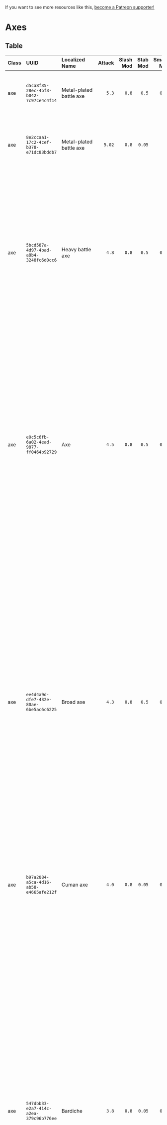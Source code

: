 <!-- TITLE: Axes -->

If you want to see more resources like this, [become a Patreon supporter!](https://www.patreon.com/fireundubh) 

# Axes
## Table

Class | UUID | Localized Name | Attack | Slash Mod | Stab Mod | Smash Mod | Defense | Str Req | Agi Req | Location
:--- | :--- | :--- | ---: | ---: | ---: | ---: | ---: | ---: | ---: | :---
axe | `d5ca8f35-28ec-4bf3-b042-7c97ce4c4f14` | Metal-plated battle axe | `5.3` | `0.8` | `0.5` | `0.75` | `4.5` | `15.0` | `0.0` | Looted from Guard at Merhojed<br>Looted from Soldier at the Conquest of Kuttenberg<br>Sold by Rattay swordsmith<br>Sold by Sassau swordsmith<br>Treasure map 9
axe | `8e2ccaa1-17c2-4cef-b378-e71dc83bddb7` | Metal-plated battle axe | `5.02` | `0.8` | `0.05` | `0.9` | `4.25` | `14.0` | `0.0` | Looted from Bandit (random event)<br>Looted from Bandit at Samopesh<br>Looted from Bandit at Vranik<br>Looted from Guard (random event)<br>Sold by Rattay swordsmith<br>Sold by Sassau swordsmith
axe | `5bcd587a-4d97-4bad-a8b4-3248fc6d0cc6` | Heavy battle axe | `4.8` | `0.8` | `0.5` | `0.75` | `4.0` | `12.0` | `0.0` | Looted from Bandit (`barbican_bandit3`)<br>Looted from Bandit (`defence_bandit6`)<br>Looted from Bandit (`defence_bandit8`)<br>Looted from Bandit (`reinforcements_bandit17`)<br>Looted from Bandit (random event)<br>Looted from Bandit at Pribislavitz<br>Looted from Bandit at Skalitz<br>Looted from Bandit at Talmberk<br>Looted from Bandit at Vranik<br>Looted from Guard (random event)<br>Looted from Guard at Rattay<br>Looted from Guard at Talmberk<br>Looted from Soldier at the Conquest of Kuttenberg<br>Sold by Rattay swordsmith<br>Sold by Sassau swordsmith
axe | `e0c5c6fb-6a02-4ead-9877-ff0464b92729` | Axe | `4.5` | `0.8` | `0.5` | `0.75` | `3.75` | `11.0` | `0.0` | Looted from Bandit (`rato_enemy_camp_leader_1`)<br>Looted from Bandit (`reinforcements_bandit15`)<br>Looted from Bandit (random event)<br>Looted from Bandit at Pribislavitz<br>Looted from Bandit at Skalitz<br>Looted from Bandit at Vranik<br>Looted from Cuman (random event)<br>Looted from Guard (`bernardSoldier_7`)<br>Looted from Guard (random event)<br>Looted from Guard at Monastery<br>Looted from Guard at Rattay<br>Looted from Guard at Sassau<br>Looted from Guard at Talmberk<br>Looted from Leshek at Talmberk<br>Looted from Soldier (Siege)<br>Looted from Soldier (`barbican_soldier7`)<br>Looted from Soldier (`defence_soldier4`)<br>Looted from Soldier (`q_escapeToTalmberk_seeker2`)<br>Looted from Soldier at Vranik<br>Looted from Soldier at the Conquest of Kuttenberg<br>Sold by Rattay swordsmith<br>Sold by Sassau swordsmith
axe | `ee4d4a9d-dfe7-432e-80ae-6be5ac6c6225` | Broad axe | `4.3` | `0.8` | `0.5` | `0.75` | `3.5` | `10.0` | `0.0` | Looted from Bandit (`barbican_bandit7`)<br>Looted from Bandit (`reinforcements_bandit1`)<br>Looted from Bandit (random event)<br>Looted from Bandit at Merhojed<br>Looted from Bandit at Samopesh<br>Looted from Bandit at Skalitz<br>Looted from Bandit at Talmberk<br>Looted from Bandit at Vranik<br>Looted from Bandit at the Battle of Pribislavitz<br>Looted from Bandit with Wolflin of Kamberg<br>Looted from Cuman (random event)<br>Looted from Guard (`bernardSoldier_5`)<br>Looted from Guard (random event)<br>Looted from Guard at Merhojed<br>Looted from Guard at Monastery<br>Looted from Guard at Rattay<br>Looted from Guard at Skalitz<br>Looted from Guard at Talmberk<br>Looted from Master Karel at Monastery<br>Looted from Mercenary (random event)<br>Looted from Shop guard at Rattay<br>Looted from Soldier (Siege)<br>Looted from Soldier (`q_escapeToTalmberk_seeker9`)<br>Looted from Soldier at Vranik<br>Looted from Soldier at the Conquest of Kuttenberg<br>Sold by Rattay swordsmith<br>Sold by Sassau swordsmith
axe | `b97a2084-a5ca-4d16-ab58-e4665afe212f` | Cuman axe | `4.0` | `0.8` | `0.05` | `0.75` | `3.0` | `9.0` | `0.0` | Looted from Cuman (random event)<br>Looted from Cuman at Pribislavitz<br>Looted from Cuman at Skalitz<br>Looted from Cuman at the Battle of Pribislavitz<br>Looted from Cuman at the Inn in the Glade<br>Looted from Cuman at the Sacking of Skalitz<br>q_escape_from_Vranik_3
axe | `547dbb33-e2a7-414c-a2ea-379c96b776ee` | Bardiche | `3.8` | `0.8` | `0.05` | `0.75` | `2.72` | `7.0` | `0.0` | Looted from Bandit (`q_flirtTalmberk_bandit2`)<br>Looted from Bandit (`reinforcements_bandit19`)<br>Looted from Bandit (random event)<br>Looted from Bandit at Pribislavitz<br>Looted from Bandit at Samopesh<br>Looted from Bandit at Skalitz<br>Looted from Bandit at Talmberk<br>Looted from Bandit at Uzhitz<br>Looted from Bandit at Vranik<br>Looted from Bandit at the Battle of Pribislavitz<br>Looted from Bandit with Wolflin of Kamberg<br>Looted from Daniel at Merhojed<br>Looted from Guard (`bernardSoldier_2`)<br>Looted from Guard (random event)<br>Looted from Guard at Ledetchko<br>Looted from Guard at Merhojed<br>Looted from Guard at Monastery<br>Looted from Guard at Rattay<br>Looted from Guard at Sassau<br>Looted from Guard at Talmberk<br>Looted from Guard at Uzhitz<br>Looted from Poacher (random event)<br>Looted from Shop guard at Sassau<br>Looted from Shop guard at Uzhitz<br>Looted from Soldier (Siege)<br>Looted from Soldier (`barbican_soldier10`)<br>Looted from Soldier (`q_escapeToTalmberk_seeker4`)<br>Looted from Soldier at Vranik<br>Looted from Soldier at the Conquest of Kuttenberg<br>Looted from Suspicious man-at-arms (`vrs_colliersBandit1`)<br>Looted from Villager (random event)<br>Looted from Watchman at Uzhitz<br>Sold by Rattay swordsmith<br>Sold by Sassau swordsmith<br>poi_talmberk_north_sack3
axe | `ad443031-370e-4a63-ba12-ee3fc4c338a8` | Carpenter's axe | `3.55` | `0.8` | `0.05` | `0.75` | `2.66` | `5.0` | `0.0` | Looted from Bandit (random event)<br>Looted from Bandit at Ledetchko<br>Looted from Bandit at Pribislavitz<br>Looted from Bandit at Sassau<br>Looted from Bandit at Vranik<br>Looted from Bandit at the Battle of Pribislavitz<br>Looted from Charcoal-burner (`vrs_collier_east1`)<br>Looted from Charcoal-burner twin (`vrs_collier_west2`)<br>Looted from Guard (random event)<br>Looted from Mercenary (random event)<br>Looted from Miner at Skalitz<br>Looted from Shop guard at Ledetchko<br>Looted from Shop guard at Rattay<br>Looted from Villager (random event)<br>Looted from Villager at Talmberk<br>Sold by Rattay blacksmith<br>Sold by Samopesh blacksmith<br>Sold by Sassau blacksmith<br>poi_sklice_east_chest1_water<br>poi_talmberk_north_chest2
axe | `aa8ebb16-e117-46ae-8c85-5c53ceb79394` | Cooper's axe | `3.3` | `0.8` | `0.05` | `0.75` | `2.36` | `3.0` | `0.0` | Looted from Bandit (`barbican_bandit13`)<br>Looted from Bandit (random event)<br>Looted from Bandit at Pribislavitz<br>Looted from Bandit at Samopesh<br>Looted from Bandit at Skalitz<br>Looted from Bandit at Talmberk<br>Looted from Bandit at Vranik<br>Looted from Bandit at the Battle of Pribislavitz<br>Looted from Beggar (random event)<br>Looted from Charcoal-burner (`vrs_collier_west3`)<br>Looted from Gamekeeper (random event)<br>Looted from Guard (random event)<br>Looted from Guard at Rattay<br>Looted from Guard at Talmberk<br>Looted from Mercenary (random event)<br>Looted from Miner at Skalitz<br>Looted from Shop guard at Ledetchko<br>Looted from Trader (random event)<br>Looted from Villager (random event)<br>Looted from Watchman at Merhojed<br>Sold by Rattay blacksmith<br>Sold by Samopesh blacksmith<br>Sold by Sassau blacksmith
axe | `b61b9315-d9b4-4a93-bcc0-3db9848886ab` | Woodcutter's axe | `3.05` | `0.8` | `0.05` | `0.75` | `2.18` | `2.0` | `0.0` | Looted from Bandit (`barbican_bandit6`)<br>Looted from Bandit (`defence_bandit10`)<br>Looted from Bandit (`reinforcements_bandit27`)<br>Looted from Bandit (`reinforcements_bandit2`)<br>Looted from Bandit (`reinforcements_bandit3`)<br>Looted from Bandit (random event)<br>Looted from Bandit at Sassau<br>Looted from Bandit at Skalitz<br>Looted from Bandit at Talmberk<br>Looted from Bandit at Vranik<br>Looted from Bandit at the Battle of Pribislavitz<br>Looted from Beggar (random event)<br>Looted from Catchpole at Skalitz<br>Looted from Charcoal-burner spokesman (`vrs_collier_eastLeader`)<br>Looted from Charcoal-burner spokesman (`vrs_collier_westLeader`)<br>Looted from Charcoal-burner twin (`vrs_collier_west1`)<br>Looted from Cuman (random event)<br>Looted from Guard (random event)<br>Looted from Guard at Ledetchko<br>Looted from Guard at Monastery<br>Looted from Guard at Rattay<br>Looted from Guard at Samopesh<br>Looted from Guard at Sassau<br>Looted from Miner at Skalitz<br>Looted from Reeky at Ledetchko<br>Looted from Shop guard at Merhojed<br>Looted from Soldier (Siege)<br>Looted from Soldier (`defence_soldier17`)<br>Looted from Soldier (`q_escapeToTalmberk_seeker5`)<br>Looted from Soldier at Vranik<br>Looted from Soldier at the Battle of Pribislavitz<br>Looted from Villager (random event)<br>Looted from Watchman at Ledetchko<br>Looted from Watchman at Neuhof<br>Sold by Rattay blacksmith<br>Sold by Samopesh blacksmith<br>Sold by Sassau blacksmith
axe | `80425345-1243-4bc2-b3bf-40ebff4a7fba` | Axe | `2.8` | `0.8` | `0.05` | `0.75` | `2.0` | `1.0` | `0.0` | Looted from Artisan at Talmberk<br>Looted from Bandit (`q_returnToSkalitz_looter3`)<br>Looted from Bandit (`q_returntoskalitz_bandit1`)<br>Looted from Bandit (`q_returntoskalitz_bandit2`)<br>Looted from Bandit (`rato_enemy_camp_bandit3`)<br>Looted from Bandit (random event)<br>Looted from Bandit at Ledetchko<br>Looted from Bandit at Merhojed<br>Looted from Bandit at Neuhof<br>Looted from Bandit at Pribislavitz<br>Looted from Bandit at Sassau<br>Looted from Bandit at Talmberk<br>Looted from Bandit at Vranik<br>Looted from Bandit at the Battle of Pribislavitz<br>Looted from Charcoal-burner (`vrs_collier_east2`)<br>Looted from Charcoal-burner (`vrs_collier_east3`)<br>Looted from Cuman (random event)<br>Looted from Cuman at Uzhitz<br>Looted from Guard (random event)<br>Looted from Guard at Merhojed<br>Looted from Guard at Talmberk<br>Looted from Miner at Skalitz<br>Looted from Poacher (random event)<br>Looted from Poacher at Talmberk<br>Sold by Rattay blacksmith<br>Sold by Rattay general store<br>Sold by Samopesh blacksmith<br>Sold by Samopesh general store<br>Sold by Sassau blacksmith<br>axe_shield<br>poi_sklice_east_chest1_water<br>poi_talmberk_north_sack3
axe | `e73cf113-a458-40fc-82a5-36c00f96da08` | Wooden training axe | `0.1` | `0.25` | `0.25` | `1.0` | `4.0` | `1.0` | `1.0` | 

